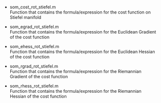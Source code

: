 - som\_cost\_rot\_stiefel.m\
Function that contains the formula/expression for the cost function on Stiefel manifold

- som\_egrad\_rot\_stiefel.m\
Function that contains the formula/expression for the Euclidean Gradient of the cost function 

- som\_ehess\_rot\_stiefel.m\
Function that contains the formula/expression for the Euclidean Hessian of the cost function

- som\_rgrad\_rot\_stiefel.m\
Function that contains the formula/expression for the Riemannian Gradient of the cost function

- som\_rhess\_rot\_stiefel.m\
Function that contains the formula/expression for the Riemannian Hessian of the cost function

